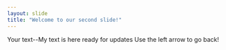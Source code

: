 ```yaml
---
layout: slide
title: "Welcome to our second slide!"
---
```

Your text--My text is here ready for updates
Use the left arrow to go back!
